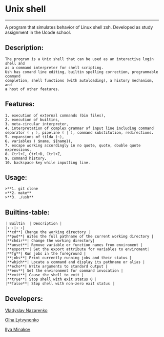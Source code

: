 # Unix shell 
--------
A program that simulates behavior of Linux shell zsh.
Developed as study assignment in the Ucode school.

## Description:
```
The program is a Unix shell that can be used as an interactive login shell and 
as a command interpreter for shell scripting.
Ush has comand line editing, builtin spelling correction, programmable command
completion, shell functions (with autoloading), a history mechanism, and 
a host of other features.
```

## Features:
```
1. execution of external commands (bin files), 
2. execution of builtins,
3. meta-circular interpreter,
4. interpretation of complex grammar of input line including command 
separator ( ; ), pipeline ( | ), command substitution, redirections.
5. expansions of tilda (~),
6. variables ( $name, ${name}),
7. escape working accordingly in no quote, quote, double quote expressions,
8. Ctrl+C, Ctrl+D, Ctrl+Z,
9. command history,
10. backspace key while inputting line.
```

## Usage:
```
>**1. git clone 
>**2. make**
>**3. ./ush**
```

## Builtins-table:
```
| Builtin  | Description |
|:-:|:-:|
|**cd**| Change the working directory |
|**pwd**| Wites the full pathname of the current working directory |
|**chdir**| Change the working directory|
|**unset**| Remove variable or function names from enviroment |
|**export**| Set the export attribute for variables to enviroment|
|**fg**| Run jobs in the foreground |
|**jobs**| Print currently running jobs and their status |
|**which**| Locate a command and display its pathname or alias |
|**echo**| Write arguments to standard output |
|**env**| Set the environment for command invocation |
|**exit**| Cause the shell to exit |
|**true**| Stop shell with exit status 0 |
|**false**| Stop shell with non-zero exit status |
```
         

## Developers:

[Vladyslav Nazarenko](https://github.com/vladyslav-n)

[Olha Lytvynenko](https://github.com/hlgltvnnk)

[Ilya Minakov](https://github.com/i-minakov)
